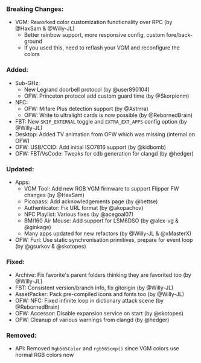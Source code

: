 ### Breaking Changes:
- VGM: Reworked color customization functionality over RPC (by @HaxSam & @Willy-JL)
  - Better rainbow support, more responsive config, custom fore/back-ground
  - If you used this, need to reflash your VGM and reconfigure the colors

### Added:
- Sub-GHz:
  - New Legrand doorbell protocol (by @user890104)
  - OFW: Princeton protocol add custom guard time (by @Skorpionm)
- NFC:
  - OFW: Mifare Plus detection support (by @Astrrra)
  - OFW: Write to ultralight cards is now possible (by @RebornedBrain)
- FBT: New `SKIP_EXTERNAL` toggle and `EXTRA_EXT_APPS` config option (by @Willy-JL)
- Desktop: Added TV animation from OFW which was missing (internal on OFW)
- OFW: USB/CCID: Add initial ISO7816 support (by @kidbomb)
- OFW: FBT/VsCode: Tweaks for cdb generation for clangd (by @hedger)

### Updated:
- Apps:
  - VGM Tool: Add new RGB VGM firmware to support Flipper FW changes (by @HaxSam)
  - Picopass: Add acknowledgements page (by @bettse)
  - Authenticator: Fix URL format (by @akopachov)
  - NFC Playlist: Various fixes (by @acegoal07)
  - BMI160 Air Mouse: Add support for LSM6DSO (by @alex-vg & @ginkage)
  - Many apps updated for new refactors (by @Willy-JL & @xMasterX)
- OFW: Furi: Use static synchronisation primitives, prepare for event loop (by @gsurkov & @skotopes)

### Fixed:
- Archive: Fix favorite's parent folders thinking they are favorited too (by @Willy-JL)
- FBT: Consistent version/branch info, fix gitorigin (by @Willy-JL)
- AssetPacker: Pack pre-compiled icons and fonts too (by @Willy-JL)
- OFW: NFC: Fixed infinite loop in dictionary attack scene (by @RebornedBrain)
- OFW: Accessor: Disable expansion service on start (by @skotopes)
- OFW: Cleanup of various warnings from clangd (by @hedger)

### Removed:
- API: Removed `Rgb565Color` and `rgb565cmp()` since VGM colors use normal RGB colors now
